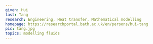 ```yaml
---
given: Hui
last: Tang
research: Engineering, Heat transfer, Mathematical modelling
homepage: https://researchportal.bath.ac.uk/en/persons/hui-tang
pic: tang.jpg
topics: modelling fluids
---
```

